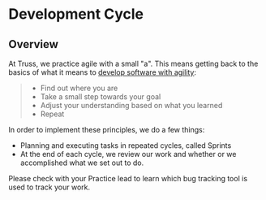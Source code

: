 # Development Cycle

## Overview

At Truss, we practice agile with a small "a". This means getting back to the basics of what it means to [develop software with agility](https://pragdave.me/blog/2014/03/04/time-to-kill-agile.html):

> - Find out where you are
> - Take a small step towards your goal
> - Adjust your understanding based on what you learned
> - Repeat

In order to implement these principles, we do a few things:

- Planning and executing tasks in repeated cycles, called Sprints
- At the end of each cycle, we review our work and whether or we accomplished what we set out to do.

Please check with your Practice lead to learn which bug tracking tool is used
to track your work.
